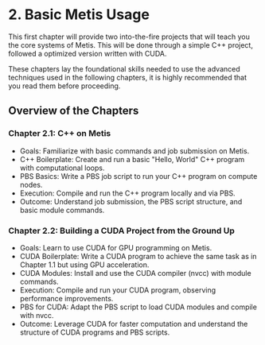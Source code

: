 # 2. Basic Metis Usage
This first chapter will provide two into-the-fire projects that will teach you the core systems of Metis. This will be done through a simple C++ project, followed a optimized version written with CUDA.

These chapters lay the foundational skills needed to use the advanced techniques used in the following chapters, it is highly recommended that you read them before proceeding.

## Overview of the Chapters
### Chapter 2.1: C++ on Metis
* Goals: Familiarize with basic commands and job submission on Metis.
* C++ Boilerplate: Create and run a basic "Hello, World" C++ program with computational loops.
* PBS Basics: Write a PBS job script to run your C++ program on compute nodes.
* Execution: Compile and run the C++ program locally and via PBS.
* Outcome: Understand job submission, the PBS script structure, and basic module commands.
### Chapter 2.2: Building a CUDA Project from the Ground Up
* Goals: Learn to use CUDA for GPU programming on Metis.
* CUDA Boilerplate: Write a CUDA program to achieve the same task as in Chapter 1.1 but using GPU acceleration.
* CUDA Modules: Install and use the CUDA compiler (nvcc) with module commands.
* Execution: Compile and run your CUDA program, observing performance improvements.
* PBS for CUDA: Adapt the PBS script to load CUDA modules and compile with nvcc.
* Outcome: Leverage CUDA for faster computation and understand the structure of CUDA programs and PBS scripts.